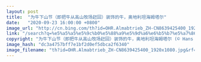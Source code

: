 ```yaml
---
layout: post
title:  "为牛下山节（即把牛从高山牧场赶回）装饰的牛，奥地利坦海姆塔尔"
date:   "2020-09-23 16:00:00 +0800"
image_url: "http://cn.bing.com/th?id=OHR.Almabtrieb_ZH-CN8639425400_1920x1080.jpg&rf=LaDigue_1920x1080.jpg&pid=hp"
link: "/search?q=%e5%a5%a5%e5%9c%b0%e5%88%a9%e5%9d%a6%e6%b5%b7%e5%a7%86%e5%a1%94%e5%b0%94&form=hpcapt&mkt=zh-cn"
copyright: "为牛下山节（即把牛从高山牧场赶回）装饰的牛，奥地利坦海姆塔尔 (© Hans Lippert/Alamy)"
image_hash: "dc3a4757bff7e1bf2d0ef5dbca2f6340"
image_filename: "th?id=OHR.Almabtrieb_ZH-CN8639425400_1920x1080.jpg&rf=LaDigue_1920x1080.jpg&pid=hp"
---
```

